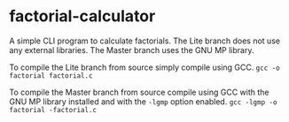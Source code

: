 # factorial-calculator
A simple CLI program to calculate factorials.
The Lite branch does not use any external libraries.
The Master branch uses the GNU MP library.

To compile the Lite branch from source simply compile using GCC.
```gcc -o factorial factorial.c```

To compile the Master branch from source compile using GCC with the GNU MP library installed and with the `-lgmp` option enabled.
```gcc -lgmp -o factorial -factorial.c```
